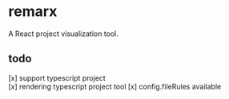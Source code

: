 # remarx

A React project visualization tool.

## todo

[x] support typescript project  
[x] rendering typescript project tool
[x] config.fileRules available
